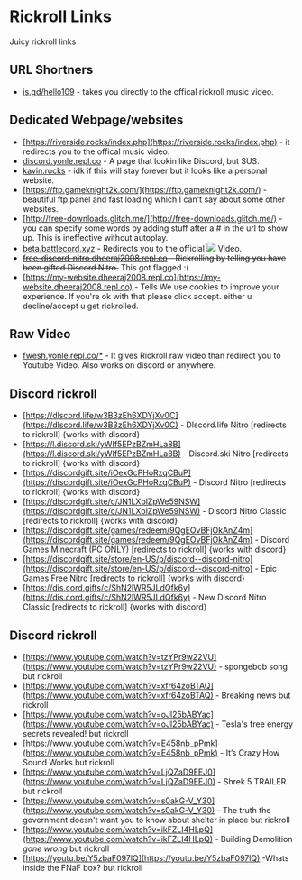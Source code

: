 # Rickroll Links
Juicy rickroll links

## URL Shortners
- [is.gd/hello109](https://is.gd/hello109) - takes you directly to the offical rickroll music video.

## Dedicated Webpage/websites
- [https://riverside.rocks/index.php](https://riverside.rocks/index.php) - it redirects you to the offical music video.
- [discord.yonle.repl.co](https://discord.yonle.repl.co) - A page that lookin like Discord, but SUS.
- [kavin.rocks](http://kavin.rocks/) - idk if this will stay forever but it looks like a personal website. 
- [https://ftp.gameknight2k.com/](https://ftp.gameknight2k.com/) - beautiful ftp panel and fast loading which I can't say about some other websites.
- [http://free-downloads.glitch.me/](http://free-downloads.glitch.me/) - you can specify some words by adding stuff after a # in the url to show up. This is ineffective without autoplay.  
- [beta.battlecord.xyz](https://beta.battlecord.xyz) - Redirects you to the official ![](https://cdn.discordapp.com/emojis/769486756977967114.gif?v=1&size=32) Video.
- ~~[free-discord-nitro.dheeraj2008.repl.co](https://free-discord-nitro.dheeraj2008.repl.co) - Rickrolling by telling you have been gifted Discord Nitro.~~ This got flagged :(
- [https://my-website.dheeraj2008.repl.co](https://my-website.dheeraj2008.repl.co) - Tells We use cookies to improve your experience. If you're ok with that please click accept. either u decline/accept u get rickrolled.
## Raw Video
- [fwesh.yonle.repl.co/*](https://fwesh.yonle.repl.co) - It gives Rickroll raw video than redirect you to Youtube Video. Also works on discord or anywhere.

## Discord rickroll
- [https://dlscord.life/w3B3zEh6XDYjXv0C](https://dlscord.life/w3B3zEh6XDYjXv0C) - Dlscord.life Nitro [redirects to rickroll] {works with discord}
- [https://l.discord.ski/yWIf5EPzBZmHLa8B](https://l.discord.ski/yWIf5EPzBZmHLa8B) - Discord.ski Nitro [redirects to rickroll] {works with discord}
- [https://discordgift.site/iOexGcPHoRzqCBuP](https://discordgift.site/iOexGcPHoRzqCBuP) - Discord Nitro [redirects to rickroll] {works with discord}
- [https://discordgift.site/c/JN1LXblZpWe59NSW](https://discordgift.site/c/JN1LXblZpWe59NSW) - Discord Nitro Classic [redirects to rickroll] {works with discord}
- [https://discordgift.site/games/redeem/9QgEOvBFjOkAnZ4m](https://discordgift.site/games/redeem/9QgEOvBFjOkAnZ4m) - Discord Games Minecraft (PC ONLY) [redirects to rickroll] {works with discord}
- [https://discordgift.site/store/en-US/p/discord--discord-nitro](https://discordgift.site/store/en-US/p/discord--discord-nitro) - Epic Games Free Nitro [redirects to rickroll] {works with discord}
- [https://dis.cord.gifts/c/ShN2lWR5JLdQfk6y](https://dis.cord.gifts/c/ShN2lWR5JLdQfk6y) - New Discord Nitro Classic [redirects to rickroll] {works with discord}

## Discord rickroll
- [https://www.youtube.com/watch?v=tzYPr9w22VU](https://www.youtube.com/watch?v=tzYPr9w22VU) - spongebob song but rickroll
- [https://www.youtube.com/watch?v=xfr64zoBTAQ](https://www.youtube.com/watch?v=xfr64zoBTAQ) - Breaking news but rickroll
- [https://www.youtube.com/watch?v=oJl25bABYac](https://www.youtube.com/watch?v=oJl25bABYac) - Tesla's free energy secrets revealed! but rickroll
- [https://www.youtube.com/watch?v=E458nb_pPmk](https://www.youtube.com/watch?v=E458nb_pPmk) - It’s Crazy How Sound Works but rickroll
- [https://www.youtube.com/watch?v=LjQZaD9EEJ0](https://www.youtube.com/watch?v=LjQZaD9EEJ0) - Shrek 5 TRAILER but rickroll
- [https://www.youtube.com/watch?v=s0akG-V_Y30](https://www.youtube.com/watch?v=s0akG-V_Y30) - The truth the government doesn't want you to know about shelter in place but rickroll
- [https://www.youtube.com/watch?v=ikFZLI4HLpQ](https://www.youtube.com/watch?v=ikFZLI4HLpQ) - Building Demolition *gone wrong* but rickroll
- [https://youtu.be/Y5zbaF097lQ](https://youtu.be/Y5zbaF097lQ) -Whats inside the FNaF box? but rickroll
